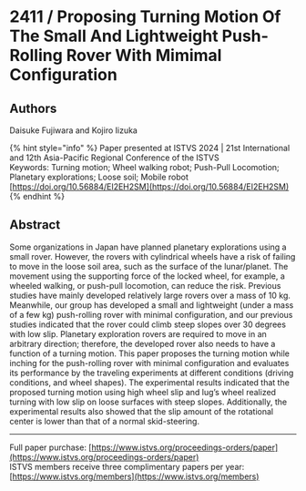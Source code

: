 # 2411 / Proposing Turning Motion Of The Small And Lightweight Push-Rolling Rover With Mimimal Configuration

## Authors
Daisuke Fujiwara and Kojiro Iizuka

{% hint style="info" %}
Paper presented at ISTVS 2024 | 21st International and 12th Asia-Pacific Regional Conference of the ISTVS  
Keywords: Turning motion; Wheel walking robot; Push-Pull Locomotion; Planetary explorations; Loose soil; Mobile robot  
[https://doi.org/10.56884/EI2EH2SM](https://doi.org/10.56884/EI2EH2SM)  
{% endhint %}

## Abstract
Some organizations in Japan have planned planetary explorations using a small rover. However, the rovers with cylindrical wheels have a risk of failing to move in the loose soil area, such as the surface of the lunar/planet. The movement using the supporting force of the locked wheel, for example, a wheeled walking, or push-pull locomotion, can reduce the risk. Previous studies have mainly developed relatively large rovers over a mass of 10 kg. Meanwhile, our group has developed a small and lightweight (under a mass of a few kg) push-rolling rover with minimal configuration, and our previous studies indicated that the rover could climb steep slopes over 30 degrees with low slip. Planetary exploration rovers are required to move in an arbitrary direction; therefore, the developed rover also needs to have a function of a turning motion. This paper proposes the turning motion while inching for the push-rolling rover with minimal configuration and evaluates its performance by the traveling experiments at different conditions (driving conditions, and wheel shapes). The experimental results indicated that the proposed turning motion using high wheel slip and lug’s wheel realized turning with low slip on loose surfaces with steep slopes. Additionally, the experimental results also showed that the slip amount of the rotational center is lower than that of a normal skid-steering.

-----  
Full paper purchase: [https://www.istvs.org/proceedings-orders/paper](https://www.istvs.org/proceedings-orders/paper)  
ISTVS members receive three complimentary papers per year: [https://www.istvs.org/members](https://www.istvs.org/members)